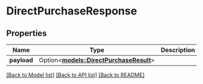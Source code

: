 # DirectPurchaseResponse

## Properties

Name | Type | Description | Notes
------------ | ------------- | ------------- | -------------
**payload** | Option<[**models::DirectPurchaseResult**](DirectPurchaseResult.md)> |  | [optional]

[[Back to Model list]](../README.md#documentation-for-models) [[Back to API list]](../README.md#documentation-for-api-endpoints) [[Back to README]](../README.md)


